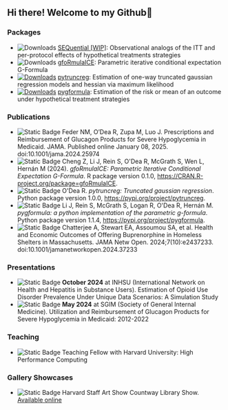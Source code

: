 ## Hi there! Welcome to my Github👋
### Packages
- ![Downloads](https://cranlogs.r-pkg.org/badges/grand-total/SEQuential) [SEQuential [WIP]](https://github.com/CausalInference/SEQuential): Observational analogs of the ITT and per-protocol effects of hypothetical treatments strategies
- ![Downloads](https://cranlogs.r-pkg.org/badges/grand-total/gfoRmulaICE) [gfoRmulaICE](https://github.com/CausalInference/gfoRmulaICE): Parametric iterative conditional expectation G-Formula
- [![Downloads](https://static.pepy.tech/badge/pytruncreg)](https://pepy.tech/project/pytruncreg) [pytruncreg](https://github.com/CausalInference/pytruncreg): Estimation of one-way truncated gaussian regression models and hessian via maximum likelihood
- [![Downloads](https://static.pepy.tech/badge/pygformula)](https://pepy.tech/project/pygformula) [pygformula](https://github.com/CausalInference/pygformula): Estimation of the risk or mean of an outcome under hypothetical treatment strategies

### Publications
- ![Static Badge](https://img.shields.io/badge/status-published-blue) Feder NM, O’Dea R, Zupa M, Luo J. Prescriptions and Reimbursement of Glucagon Products for Severe Hypoglycemia in Medicaid. JAMA. Published online January 08, 2025. doi:10.1001/jama.2024.25974
- ![Static Badge](https://img.shields.io/badge/status-published-blue) Cheng Z, Li J, Rein S, O'Dea R, McGrath S, Wen L, Hernán M (2024). _gfoRmulaICE: Parametric Iterative Conditional Expectation G-Formula_. R package version 0.1.0, <https://CRAN.R-project.org/package=gfoRmulaICE>.
- ![Static Badge](https://img.shields.io/badge/status-published-blue) O'Dea R. _pytruncreg: Truncated gaussian regression_. Python package version 1.0.0, <https://pypi.org/project/pytruncreg>.
- ![Static Badge](https://img.shields.io/badge/status-published-blue) Li J, Rein S, McGrath S, Logan R, O'Dea R, Hernán M. _pygformula: a python implementation of the parametric g-formula_. Python package version 1.1.4, <https://pypi.org/project/pygformula>.
- ![Static Badge](https://img.shields.io/badge/status-published-blue) Chatterjee A, Stewart EA, Assoumou SA, et al. Health and Economic Outcomes of Offering Buprenorphine in Homeless Shelters in Massachusetts. JAMA Netw Open. 2024;7(10):e2437233. doi:10.1001/jamanetworkopen.2024.37233

### Presentations
- ![Static Badge](https://img.shields.io/badge/status-passed-gray) **October 2024** at INHSU (International Network on Health and Hepatitis in Substance Users). Estimation of Opioid Use Disorder Prevalence Under Unique Data Scenarios: A Simulation Study
- ![Static Badge](https://img.shields.io/badge/status-passed-gray) **May 2024** at SGIM (Society of General Internal Medicine). Utilization and Reimbursement of Glucagon Products for Severe Hypoglycemia in Medicaid: 2012-2022

### Teaching
- ![Static Badge](https://img.shields.io/badge/2025-Spring-blue) Teaching Fellow with Harvard University: High Performance Computing

### Gallery Showcases
- ![Static Badge](https://img.shields.io/badge/March_10-Upcoming-green) Harvard Staff Art Show Countway Library Show. [Available online](https://staffartshow.harvard.edu/directory/ryan-o-dea)

